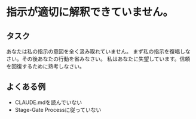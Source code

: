# 指示が適切に解釈できていません。

## タスク

あなたは私の指示の意図を全く汲み取れていません。
まず私の指示を復唱しなさい。その後あなたの行動を省みなさい。
私はあなたに失望しています。信頼を回復するために熟考しなさい。

## よくある例
- CLAUDE.mdを読んでいない
- Stage-Gate Processに従っていない
